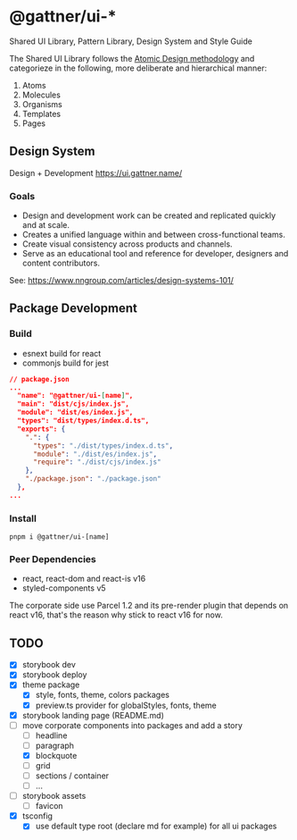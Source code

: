 # @gattner/ui-*

Shared UI Library, Pattern Library, Design System and Style Guide

The Shared UI Library follows the [Atomic Design methodology](https://atomicdesign.bradfrost.com/chapter-2/) and categorieze in the following, more deliberate and hierarchical manner:

1. Atoms
2. Molecules
3. Organisms
4. Templates
5. Pages

## Design System

Design + Development <https://ui.gattner.name/>

### Goals

* Design and development work can be created and replicated quickly and at scale.
* Creates a unified language within and between cross-functional teams.
* Create visual consistency across products and channels.
* Serve as an educational tool and reference for developer, designers and content contributors.

See: <https://www.nngroup.com/articles/design-systems-101/>

## Package Development

### Build

* esnext build for react
* commonjs build for jest

```json
// package.json
...
  "name": "@gattner/ui-[name]",
  "main": "dist/cjs/index.js",
  "module": "dist/es/index.js",
  "types": "dist/types/index.d.ts",
  "exports": {
    ".": {
      "types": "./dist/types/index.d.ts",
      "module": "./dist/es/index.js",
      "require": "./dist/cjs/index.js"
    },
    "./package.json": "./package.json"
  },
...
```

### Install

`pnpm i @gattner/ui-[name]`

### Peer Dependencies

* react, react-dom and react-is v16
* styled-components v5

The corporate side use Parcel 1.2 and its pre-render plugin that depends on react v16, that's the reason why stick to react v16 for now.

## TODO

* [X] storybook dev
* [x] storybook deploy
* [x] theme package
  * [x] style, fonts, theme, colors packages
  * [x] preview.ts provider for globalStyles, fonts, theme
* [x] storybook landing page (README.md)
* [ ] move corporate components into packages and add a story
  * [ ] headline
  * [ ] paragraph
  * [x] blockquote
  * [ ] grid
  * [ ] sections / container
  * [ ] ...
* [ ] storybook assets
  * [ ] favicon
* [x] tsconfig
  * [x] use default type root (declare md for example) for all ui packages
